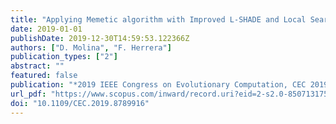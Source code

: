 ```yaml
---
title: "Applying Memetic algorithm with Improved L-SHADE and Local Search Pool for the 100-digit challenge on Single Objective Numerical Optimization"
date: 2019-01-01
publishDate: 2019-12-30T14:59:53.122366Z
authors: ["D. Molina", "F. Herrera"]
publication_types: ["2"]
abstract: ""
featured: false
publication: "*2019 IEEE Congress on Evolutionary Computation, CEC 2019 - Proceedings*"
url_pdf: "https://www.scopus.com/inward/record.uri?eid=2-s2.0-85071317550&doi=10.1109%2fCEC.2019.8789916&partnerID=40&md5=732783577bc0d465b59c8a10d9dc5577"
doi: "10.1109/CEC.2019.8789916"
---
```


